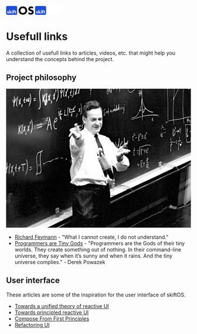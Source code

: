<img src="logo-light.svg#gh-light-mode-only" height="24" />
<img src="logo-dark.svg#gh-dark-mode-only" height="24" />

# Usefull links

A collection of usefull links to articles, videos, etc. that might help you
understand the concepts behind the project.

## Project philosophy

![](feyman.jpg)

- [Richard Feymann](https://en.wikipedia.org/wiki/Richard_Feynman) - "What I cannot create, I do not understand."
- [Programmers are Tiny Gods](https://powazek.com/posts/1655) - "Programmers are the Gods of their tiny worlds. They create something out of nothing. In their command-line universe, they say when it’s sunny and when it rains. And the tiny universe complies." - Derek Powazek

## User interface

These articles are some of the inspiration for the user interface of skiftOS.

 - [Towards a unified theory of reactive UI](https://raphlinus.github.io/ui/druid/2019/11/22/reactive-ui.html)
 - [Towards principled reactive UI](https://raphlinus.github.io/rust/druid/2020/09/25/principled-reactive-ui.html)
 - [Compose From First Principles](http://intelligiblebabble.com/compose-from-first-principles/)
 - [Refactoring UI](https://www.refactoringui.com/)

